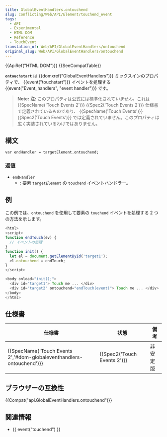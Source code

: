 ```yaml
---
title: GlobalEventHandlers.ontouchend
slug: conflicting/Web/API/Element/touchend_event
tags:
  - API
  - Experimental
  - HTML DOM
  - Reference
  - TouchEvent
translation_of: Web/API/GlobalEventHandlers/ontouchend
original_slug: Web/API/GlobalEventHandlers/ontouchend
---
```

{{ApiRef("HTML DOM")}} {{SeeCompatTable}}

**`ontouchstart`** は {{domxref("GlobalEventHandlers")}} ミックスインのプロパティで、 {{event("touchstart")}} イベントを処理する {{event("Event_handlers", "event handler")}} です。

> **Note:** **注:** このプロパティは公式には標準化されて*いません*。これは {{SpecName('Touch Events 2')}} {{Spec2('Touch Events 2')}} 仕様書で定義されているものであり、 {{SpecName('Touch Events')}} {{Spec2('Touch Events')}} では定義されていません。このプロパティは広く実装されているわけではありません。

## 構文

    var endHandler = targetElement.ontouchend;

### 返値

- `endHandler`
  - : 要素 `targetElement` の `touchend` イベントハンドラー。

## 例

この例では、`ontouchend` を使用して要素の `touchend` イベントを処理する 2 つの方法を示します。

```js
<html>
<script>
function endTouch(ev) {
  // イベントの処理
}
function init() {
  let el = document.getElementById('target1');
  el.ontouchend = endTouch;
}
</script>

<body onload="init();">
  <div id="target1"> Touch me ... </div>
  <div id="target2" ontouchend="endTouch(event)"> Touch me ... </div>
</body>
</html>
```

## 仕様書

| 仕様書                                                                                       | 状態                                 | 備考     |
| -------------------------------------------------------------------------------------------- | ------------------------------------ | -------- |
| {{SpecName('Touch Events 2','#dom-globaleventhandlers-ontouchend')}} | {{Spec2('Touch Events 2')}} | 非安定版 |

## ブラウザーの互換性

{{Compat("api.GlobalEventHandlers.ontouchend")}}

## 関連情報

- {{ event("touchend") }}
